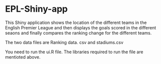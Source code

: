 # EPL-Shiny-app
This Shiny application shows the location of the different teams in the English Premier League and then displays the goals scored in the different seaons and finally compares the ranking change for the different teams.

The two data files are Ranking data. csv and stadiums.csv

You need to run the ui.R file. The libraries required to run the file are mentioted above.

